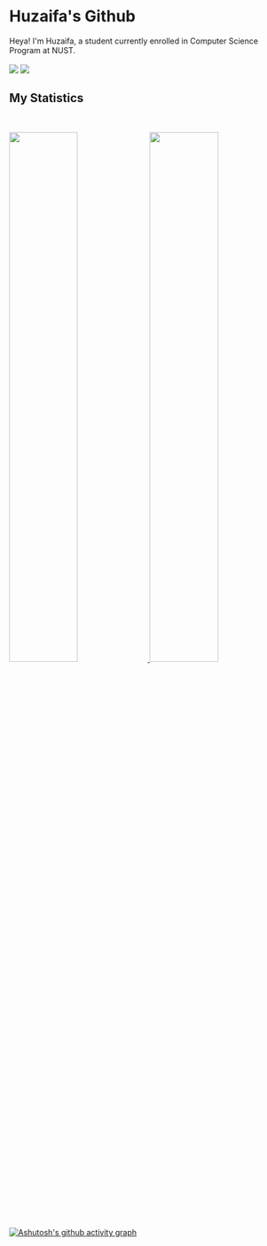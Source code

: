 <h1 align="left">
  <b>Huzaifa's Github</b>
</h1>

Heya! I'm Huzaifa, a student currently enrolled in Computer Science Program at NUST.
<br/>
<br/>
![](https://komarev.com/ghpvc/?username=Huzaiifaaaa&label=Visitor+Count+:&style=for-the-badge)
![](https://hit.yhype.me/github/profile?user_id=72877027)
<br/>

## My Statistics


<br/>
<p align="left">
  <a href="https://github.com/Huzaiifaaaa">
  <img width="49.5%" src="https://github-readme-stats.vercel.app/api?username=Huzaiifaaaa&show_icons=true&theme=gruvbox&hide_border=true" />
    <img width="49.5%" src="https://github-readme-streak-stats.herokuapp.com/?user=Huzaiifaaaa&theme=gruvbox&hide_border=true" />
  </a>
</p>
<br>

[![Ashutosh's github activity graph](https://github-readme-activity-graph.cyclic.app/graph?username=huzaiifaaaa&bg_color=ffcfe9&color=9e4c98&line=9e4c98&point=403d3d&area=true&hide_border=true)](https://github.com/ashutosh00710/github-readme-activity-graph)


